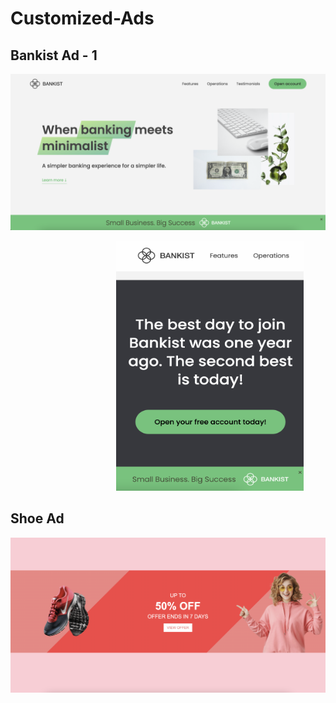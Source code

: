 # Customized-Ads

## Bankist Ad - 1

![bank-1](https://github.com/roger-rangel/Customized-Ads/blob/main/Bankist%20Ad%20-%201/img/bank-1.png)

<pre>                    <img src="https://github.com/roger-rangel/Customized-Ads/blob/main/Bankist%20Ad%20-%201/img/bankist-iphone.png" width="300" height="400" />          <img src="https://github.com/roger-rangel/Customized-Ads/blob/main/Shoe%20Ad/shoe-2.png" width="300" height="400" /> </pre>


## Shoe Ad

![shoe-1](https://github.com/roger-rangel/Customized-Ads/blob/main/Shoe%20Ad/shoe-1.png)


